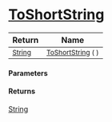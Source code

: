 # [ToShortString](./BenchmarkConfig--ToShortString.md)



| Return | Name | 
| --- | --- | 
| <sub>[String](https://docs.microsoft.com/en-us/dotnet/api/System.String)</sub> | <sub>[ToShortString](./BenchmarkConfig--ToShortString.md) (  )</sub> | 


#### Parameters

#### Returns
[String](https://docs.microsoft.com/en-us/dotnet/api/System.String)<br>
